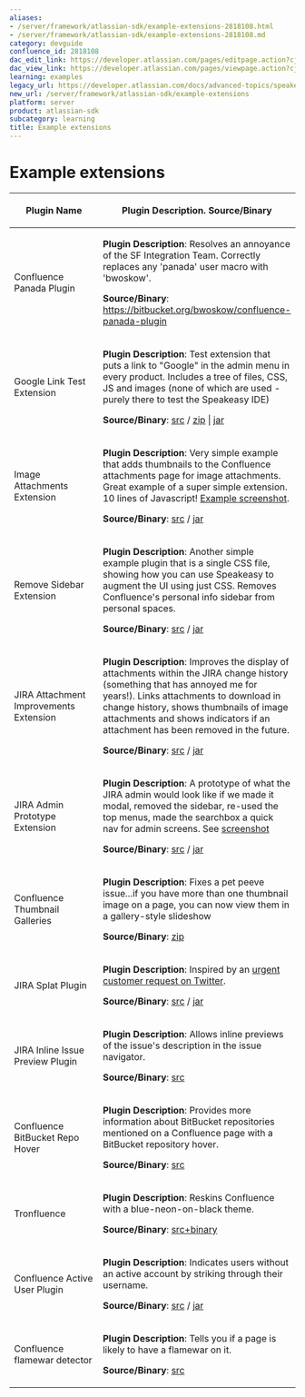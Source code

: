 ```yaml
---
aliases:
- /server/framework/atlassian-sdk/example-extensions-2818108.html
- /server/framework/atlassian-sdk/example-extensions-2818108.md
category: devguide
confluence_id: 2818108
dac_edit_link: https://developer.atlassian.com/pages/editpage.action?cjm=wozere&pageId=2818108
dac_view_link: https://developer.atlassian.com/pages/viewpage.action?cjm=wozere&pageId=2818108
learning: examples
legacy_url: https://developer.atlassian.com/docs/advanced-topics/speakeasy/example-extensions
new_url: /server/framework/atlassian-sdk/example-extensions
platform: server
product: atlassian-sdk
subcategory: learning
title: Example extensions
---
```

# Example extensions

<table>
<colgroup>
<col style="width: 50%" />
<col style="width: 50%" />
</colgroup>
<thead>
<tr class="header">
<th><p>Plugin Name</p></th>
<th><p>Plugin Description. Source/Binary</p></th>
</tr>
</thead>
<tbody>
<tr class="odd">
<td><p>Confluence Panada Plugin</p></td>
<td><p><strong>Plugin Description</strong>: Resolves an annoyance of the SF Integration Team. Correctly replaces any 'panada' user macro with 'bwoskow'.</p>
<p><strong>Source/Binary</strong>: <a href="https://bitbucket.org/bwoskow/confluence-panada-plugin" class="uri external-link">https://bitbucket.org/bwoskow/confluence-panada-plugin</a></p></td>
</tr>
<tr class="even">
<td><p>Google Link Test Extension</p></td>
<td><p><strong>Plugin Description</strong>: Test extension that puts a link to &quot;Google&quot; in the admin menu in every product. Includes a tree of files, CSS, JS and images (none of which are used - purely there to test the Speakeasy IDE)</p>
<p><strong>Source/Binary</strong>: <a href="http://confluence.atlassian.com/download/attachments/235670502/google-test-extension.src.zip" class="external-link">src</a> / <a href="http://confluence.atlassian.com/download/attachments/235670502/google-test-extension.zip" class="external-link">zip</a> | <a href="http://confluence.atlassian.com/download/attachments/235670502/google-test-extension.jar" class="external-link">jar</a></p></td>
</tr>
<tr class="odd">
<td><p>Image Attachments Extension</p></td>
<td><p><strong>Plugin Description</strong>: Very simple example that adds thumbnails to the Confluence attachments page for image attachments. Great example of a super simple extension. 10 lines of Javascript! <a href="https://skitch.com/mcannon/rjkjd/test-image-attachments-speakeasy-extension-confluence-4.0-sandbox-confluence" class="external-link">Example screenshot</a>.</p>
<p><strong>Source/Binary</strong>: <a href="https://bitbucket.org/mcannonbrookes/image-attachments-extension" class="external-link">src</a> / <a href="http://confluence.atlassian.com/download/attachments/235670502/image-attachments-extension-1.0-SNAPSHOT.jar" class="external-link">jar</a></p></td>
</tr>
<tr class="even">
<td><p>Remove Sidebar Extension</p></td>
<td><p><strong>Plugin Description</strong>: Another simple example plugin that is a single CSS file, showing how you can use Speakeasy to augment the UI using just CSS. Removes Confluence's personal info sidebar from personal spaces.</p>
<p><strong>Source/Binary</strong>: <a href="https://bitbucket.org/mcannonbrookes/remove-sidebar-extension" class="external-link">src</a> / <a href="http://confluence.atlassian.com/download/attachments/235670502/remove-sidebar-extension-1.0-SNAPSHOT.jar" class="external-link">jar</a></p></td>
</tr>
<tr class="odd">
<td><p>JIRA Attachment Improvements Extension</p></td>
<td><p><strong>Plugin Description</strong>: Improves the display of attachments within the JIRA change history (something that has annoyed me for years!). Links attachments to download in change history, shows thumbnails of image attachments and shows indicators if an attachment has been removed in the future.</p>
<p><strong>Source/Binary</strong>: <a href="https://bitbucket.org/mcannonbrookes/jira-attachment-improvements-extension" class="external-link">src</a> / <a href="http://confluence.atlassian.com/download/attachments/235670502/jira-attachment-improvements-extension-1.0-SNAPSHOT.jar" class="external-link">jar</a></p></td>
</tr>
<tr class="even">
<td><p>JIRA Admin Prototype Extension</p></td>
<td><p><strong>Plugin Description</strong>: A prototype of what the JIRA admin would look like if we made it modal, removed the sidebar, re-used the top menus, made the searchbox a quick nav for admin screens. See <a href="https://skitch.com/mcannon/rjhd6/projects-your-company-jira" class="external-link">screenshot</a></p>
<p><strong>Source/Binary</strong>: <a href="https://bitbucket.org/mcannonbrookes/jira-admin-prototype-extension" class="external-link">src</a> / <a href="http://confluence.atlassian.com/download/attachments/235670502/jira-admin-prototype-extension-1.0-SNAPSHOT.jar" class="external-link">jar</a></p></td>
</tr>
<tr class="odd">
<td><p>Confluence Thumbnail Galleries</p></td>
<td><p><strong>Plugin Description</strong>: Fixes a pet peeve issue...if you have more than one thumbnail image on a page, you can now view them in a gallery-style slideshow</p>
<p><strong>Source/Binary</strong>: <a href="http://confluence.atlassian.com/download/attachments/235670502/com.atlassian.bill.thumbnail-galleries-extension.zip" class="external-link">zip</a></p></td>
</tr>
<tr class="even">
<td><p>JIRA Splat Plugin</p></td>
<td><p><strong>Plugin Description</strong>: Inspired by an <a href="http://twitter.com/#!/quarkstone/status/26703920046804992" class="external-link">urgent customer request on Twitter</a>.</p>
<p><strong>Source/Binary</strong>: <a href="https://bitbucket.org/tmoore/jira-splat-plugin" class="external-link">src</a> / <a href="http://confluence.atlassian.com/download/attachments/235670502/jira-splat-plugin-1.0-SNAPSHOT.jar" class="external-link">jar</a></p></td>
</tr>
<tr class="odd">
<td><p>JIRA Inline Issue Preview Plugin</p></td>
<td><p><strong>Plugin Description</strong>: Allows inline previews of the issue's description in the issue navigator.</p>
<p><strong>Source/Binary</strong>: <a href="https://bitbucket.org/nali/inline-issue-preview" class="external-link">src</a></p></td>
</tr>
<tr class="even">
<td><p>Confluence BitBucket Repo Hover</p></td>
<td><p><strong>Plugin Description</strong>: Provides more information about BitBucket repositories mentioned on a Confluence page with a BitBucket repository hover.</p>
<p><strong>Source/Binary</strong>: <a href="https://bitbucket.org/sherif/confluence-bitbucket-plugin" class="external-link">src</a></p></td>
</tr>
<tr class="odd">
<td><p>Tronfluence</p></td>
<td><p><strong>Plugin Description</strong>: Reskins Confluence with a blue-neon-on-black theme.</p>
<p><strong>Source/Binary</strong>: <a href="http://confluence.atlassian.com/download/attachments/235670502/20110321-tronfluence-v1.zip" class="external-link">src+binary</a></p></td>
</tr>
<tr class="even">
<td><p>Confluence Active User Plugin</p></td>
<td><p><strong>Plugin Description</strong>: Indicates users without an active account by striking through their username.</p>
<p><strong>Source/Binary</strong>: <a href="https://bitbucket.org/jwalton/confluence-active-user-plugin/" class="external-link">src</a> / <a href="http://confluence.atlassian.com/download/attachments/235670502/confluence-active-user-plugin-1.0-SNAPSHOT.jar" class="external-link">jar</a></p></td>
</tr>
<tr class="odd">
<td><p>Confluence flamewar detector</p></td>
<td><p><strong>Plugin Description</strong>: Tells you if a page is likely to have a flamewar on it.</p>
<p><strong>Source/Binary</strong>: <a href="https://bitbucket.org/puffnfresh/confluence-noprocrast" class="external-link">src</a></p></td>
</tr>
</tbody>
</table>













































































































